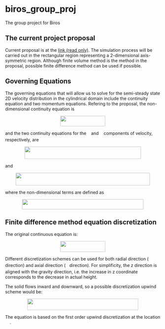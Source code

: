 
# biros\_group\_proj
The group project for Biros

## The current project proposal

Current proposal is at the [link  (read only)][1]. The simulation process will be carried out in the rectangular region representing a 2-dimensional axis-symmetric region. Although finite volume method is the method in the proposal, possible finite difference method can be used if possible.

## Governing Equations
The governing equations that will allow us to solve for the semi-steady state 2D velocity distribution in the cylindrical domain include the continuity equation and two momentum equations. Refering to the proposal, the non-dimensional continuity equation is

<p align="center"><img src="/tex/b20441acd018750e8d678889ae462554.svg?invert_in_darkmode&sanitize=true" align=middle width=145.5763914pt height=34.7253258pt/></p>

and the two continuity equations for the <img src="/tex/89f2e0d2d24bcf44db73aab8fc03252c.svg?invert_in_darkmode&sanitize=true" align=middle width=7.87295519999999pt height=14.15524440000002pt/> and <img src="/tex/f93ce33e511096ed626b4719d50f17d2.svg?invert_in_darkmode&sanitize=true" align=middle width=8.367621899999993pt height=14.15524440000002pt/> components of velocity, respectively, are

<p align="center"><img src="/tex/f8daaed4e9eb2fcf3e5617c88d8bd851.svg?invert_in_darkmode&sanitize=true" align=middle width=377.71099574999994pt height=40.11819404999999pt/></p>

and

<p align="center"><img src="/tex/6f42966613d94cdd9111d9ecb6fcb98b.svg?invert_in_darkmode&sanitize=true" align=middle width=436.44889034999994pt height=40.11819404999999pt/></p>

where the non-dimensional terms are defined as

<p align="center"><img src="/tex/20e07acdbd3459dcc24bb25526b230ca.svg?invert_in_darkmode&sanitize=true" align=middle width=394.59994199999994pt height=33.538017149999995pt/></p>

## Finite difference method equation discretization 

The original continuous equation is:

<p align="center"><img src="/tex/c83032e3696a0cdea9bff801e9295c41.svg?invert_in_darkmode&sanitize=true" align=middle width=145.5763914pt height=34.7253258pt/></p>



Different discretization schemes can be used for both radial direction (<img src="/tex/89f2e0d2d24bcf44db73aab8fc03252c.svg?invert_in_darkmode&sanitize=true" align=middle width=7.87295519999999pt height=14.15524440000002pt/> direction) and axial direction (<img src="/tex/f93ce33e511096ed626b4719d50f17d2.svg?invert_in_darkmode&sanitize=true" align=middle width=8.367621899999993pt height=14.15524440000002pt/> direction). For simplificity, the z direction is aligned with the gravity direction, i.e. the increase in z coordinate corresponds to the decrease in actual height.



The solid flows inward and downward, so a possible discretization upwind scheme would be:

<p align="center"><img src="/tex/2fdee062a0651d5d58918344d18945db.svg?invert_in_darkmode&sanitize=true" align=middle width=359.63558894999994pt height=37.1910528pt/></p>

The equation is based on the first order upwind discretization at the location <img src="/tex/f9c4988898e7f532b9f826a75014ed3c.svg?invert_in_darkmode&sanitize=true" align=middle width=14.99998994999999pt height=22.465723500000017pt/>.





[1]:	https://www.overleaf.com/read/hzzczmvjnnht
